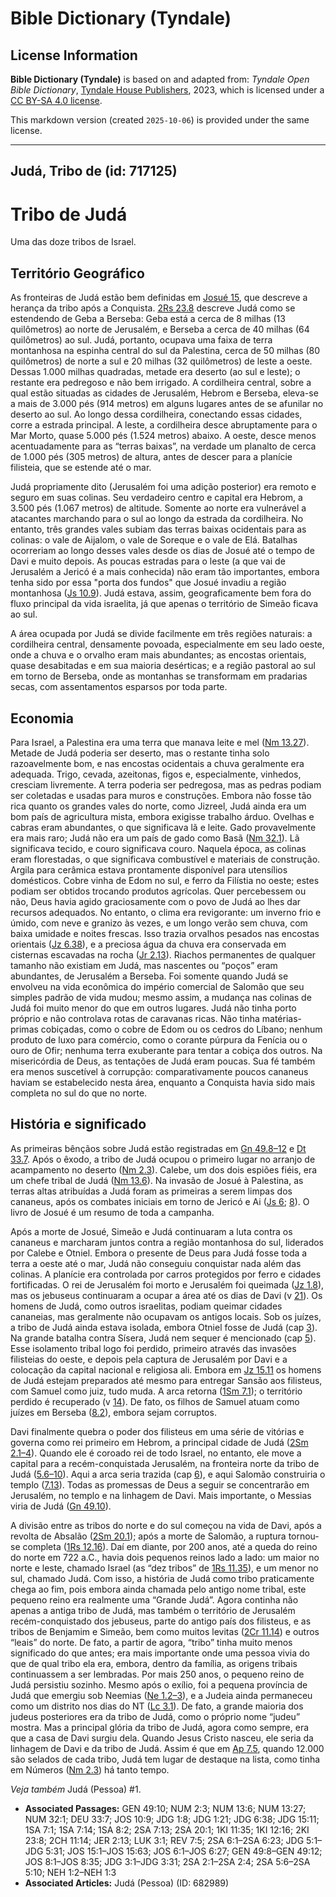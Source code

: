# Bible Dictionary (Tyndale)

## License Information

**Bible Dictionary (Tyndale)** is based on and adapted from: _Tyndale Open Bible Dictionary_, [Tyndale House Publishers](https://tyndaleopenresources.com/), 2023, which is licensed under a [CC BY-SA 4.0 license](https://creativecommons.org/licenses/by-sa/4.0/legalcode.en).

This markdown version (created `2025-10-06`) is provided under the same license.



--------------------------------

## Judá, Tribo de (id: 717125)

Tribo de Judá
=============

Uma das doze tribos de Israel.

Território Geográfico
---------------------

As fronteiras de Judá estão bem definidas em [Josué 15](https://ref.ly/Josh15:1-Josh15:63), que descreve a herança da tribo após a Conquista. [2Rs 23\.8](https://ref.ly/2Kgs23:8) descreve Judá como se estendendo de Geba a Berseba: Geba está a cerca de 8 milhas (13 quilômetros) ao norte de Jerusalém, e Berseba a cerca de 40 milhas (64 quilômetros) ao sul. Judá, portanto, ocupava uma faixa de terra montanhosa na espinha central do sul da Palestina, cerca de 50 milhas (80 quilômetros) de norte a sul e 20 milhas (32 quilômetros) de leste a oeste. Dessas 1\.000 milhas quadradas, metade era deserto (ao sul e leste); o restante era pedregoso e não bem irrigado. A cordilheira central, sobre a qual estão situadas as cidades de Jerusalém, Hebrom e Berseba, eleva\-se a mais de 3\.000 pés (914 metros) em alguns lugares antes de se afunilar no deserto ao sul. Ao longo dessa cordilheira, conectando essas cidades, corre a estrada principal. A leste, a cordilheira desce abruptamente para o Mar Morto, quase 5\.000 pés (1\.524 metros) abaixo. A oeste, desce menos acentuadamente para as “terras baixas”, na verdade um planalto de cerca de 1\.000 pés (305 metros) de altura, antes de descer para a planície filisteia, que se estende até o mar.

Judá propriamente dito (Jerusalém foi uma adição posterior) era remoto e seguro em suas colinas. Seu verdadeiro centro e capital era Hebrom, a 3\.500 pés (1\.067 metros) de altitude. Somente ao norte era vulnerável a atacantes marchando para o sul ao longo da estrada da cordilheira. No entanto, três grandes vales subiam das terras baixas ocidentais para as colinas: o vale de Aijalom, o vale de Soreque e o vale de Elá. Batalhas ocorreriam ao longo desses vales desde os dias de Josué até o tempo de Davi e muito depois. As poucas estradas para o leste (a que vai de Jerusalém a Jericó é a mais conhecida) não eram tão importantes, embora tenha sido por essa "porta dos fundos" que Josué invadiu a região montanhosa ([Js 10\.9](https://ref.ly/Josh10:9)). Judá estava, assim, geograficamente bem fora do fluxo principal da vida israelita, já que apenas o território de Simeão ficava ao sul.

A área ocupada por Judá se divide facilmente em três regiões naturais: a cordilheira central, densamente povoada, especialmente em seu lado oeste, onde a chuva e o orvalho eram mais abundantes; as encostas orientais, quase desabitadas e em sua maioria desérticas; e a região pastoral ao sul em torno de Berseba, onde as montanhas se transformam em pradarias secas, com assentamentos esparsos por toda parte.

Economia
--------

Para Israel, a Palestina era uma terra que manava leite e mel ([Nm 13\.27](https://ref.ly/Num13:27)). Metade de Judá poderia ser deserto, mas o restante tinha solo razoavelmente bom, e nas encostas ocidentais a chuva geralmente era adequada. Trigo, cevada, azeitonas, figos e, especialmente, vinhedos, cresciam livremente. A terra poderia ser pedregosa, mas as pedras podiam ser coletadas e usadas para muros e construções. Embora não fosse tão rica quanto os grandes vales do norte, como Jizreel, Judá ainda era um bom país de agricultura mista, embora exigisse trabalho árduo. Ovelhas e cabras eram abundantes, o que significava lã e leite. Gado provavelmente era mais raro; Judá não era um país de gado como Basã ([Nm 32\.1](https://ref.ly/Num32:1)). Lã significava tecido, e couro significava couro. Naquela época, as colinas eram florestadas, o que significava combustível e materiais de construção. Argila para cerâmica estava prontamente disponível para utensílios domésticos. Cobre vinha de Edom no sul, e ferro da Filístia no oeste; estes podiam ser obtidos trocando produtos agrícolas. Quer percebessem ou não, Deus havia agido graciosamente com o povo de Judá ao lhes dar recursos adequados. No entanto, o clima era revigorante: um inverno frio e úmido, com neve e granizo às vezes, e um longo verão sem chuva, com baixa umidade e noites frescas. Isso trazia orvalhos pesados nas encostas orientais ([Jz 6\.38](https://ref.ly/Judg6:38)), e a preciosa água da chuva era conservada em cisternas escavadas na rocha ([Jr 2\.13](https://ref.ly/Jer2:13)). Riachos permanentes de qualquer tamanho não existiam em Judá, mas nascentes ou “poços” eram abundantes, de Jerusalém a Berseba. Foi somente quando Judá se envolveu na vida econômica do império comercial de Salomão que seu simples padrão de vida mudou; mesmo assim, a mudança nas colinas de Judá foi muito menor do que em outros lugares. Judá não tinha porto próprio e não controlava rotas de caravanas ricas. Não tinha matérias\-primas cobiçadas, como o cobre de Edom ou os cedros do Líbano; nenhum produto de luxo para comércio, como o corante púrpura da Fenícia ou o ouro de Ofir; nenhuma terra exuberante para tentar a cobiça dos outros. Na misericórdia de Deus, as tentações de Judá eram poucas. Sua fé também era menos suscetível à corrupção: comparativamente poucos cananeus haviam se estabelecido nesta área, enquanto a Conquista havia sido mais completa no sul do que no norte.

História e significado
----------------------

As primeiras bênçãos sobre Judá estão registradas em [Gn 49\.8–12](https://ref.ly/Gen49:8-Gen49:12) e [Dt 33\.7](https://ref.ly/Deut33:7). Após o êxodo, a tribo de Judá ocupou o primeiro lugar no arranjo de acampamento no deserto ([Nm 2\.3](https://ref.ly/Num2:3)). Calebe, um dos dois espiões fiéis, era um chefe tribal de Judá ([Nm 13\.6](https://ref.ly/Num13:6)). Na invasão de Josué à Palestina, as terras altas atribuídas a Judá foram as primeiras a serem limpas dos cananeus, após os combates iniciais em torno de Jericó e Ai ([Js 6](https://ref.ly/Josh6:1-Josh6:27); [8](https://ref.ly/Josh8:1-Josh8:35)). O livro de Josué é um resumo de toda a campanha.

Após a morte de Josué, Simeão e Judá continuaram a luta contra os cananeus e marcharam juntos contra a região montanhosa do sul, liderados por Calebe e Otniel. Embora o presente de Deus para Judá fosse toda a terra a oeste até o mar, Judá não conseguiu conquistar nada além das colinas. A planície era controlada por carros protegidos por ferro e cidades fortificadas. O rei de Jerusalém foi morto e Jerusalém foi queimada ([Jz 1\.8](https://ref.ly/Judg1:8)), mas os jebuseus continuaram a ocupar a área até os dias de Davi (v [21](https://ref.ly/Judg1:21)). Os homens de Judá, como outros israelitas, podiam queimar cidades cananeias, mas geralmente não ocupavam os antigos locais. Sob os juízes, a tribo de Judá ainda estava isolada, embora Otniel fosse de Judá (cap [3](https://ref.ly/Judg3:1-Judg3:31)). Na grande batalha contra Sísera, Judá nem sequer é mencionado (cap [5](https://ref.ly/Judg5:1-Judg5:31)). Esse isolamento tribal logo foi perdido, primeiro através das invasões filisteias do oeste, e depois pela captura de Jerusalém por Davi e a colocação da capital nacional e religiosa ali. Embora em [Jz 15\.11](https://ref.ly/Judg15:11) os homens de Judá estejam preparados até mesmo para entregar Sansão aos filisteus, com Samuel como juiz, tudo muda. A arca retorna ([1Sm 7\.1](https://ref.ly/1Sam7:1)); o território perdido é recuperado (v [14](https://ref.ly/1Sam7:14)). De fato, os filhos de Samuel atuam como juízes em Berseba ([8\.2](https://ref.ly/1Sam8:2)), embora sejam corruptos.

Davi finalmente quebra o poder dos filisteus em uma série de vitórias e governa como rei primeiro em Hebrom, a principal cidade de Judá ([2Sm 2\.1–4](https://ref.ly/2Sam2:1-2Sam2:4)). Quando ele é coroado rei de todo Israel, no entanto, ele move a capital para a recém\-conquistada Jerusalém, na fronteira norte da tribo de Judá ([5\.6–10](https://ref.ly/2Sam5:6-2Sam5:10)). Aqui a arca seria trazida (cap [6](https://ref.ly/2Sam6:1-2Sam6:23)), e aqui Salomão construiria o templo ([7\.13](https://ref.ly/2Sam7:13)). Todas as promessas de Deus a seguir se concentrarão em Jerusalém, no templo e na linhagem de Davi. Mais importante, o Messias viria de Judá ([Gn 49\.10](https://ref.ly/Gen49:10)).

A divisão entre as tribos do norte e do sul começou na vida de Davi, após a revolta de Absalão ([2Sm 20\.1](https://ref.ly/2Sam20:1)); após a morte de Salomão, a ruptura tornou\-se completa ([1Rs 12\.16](https://ref.ly/1Kgs12:16)). Daí em diante, por 200 anos, até a queda do reino do norte em 722 a.C., havia dois pequenos reinos lado a lado: um maior no norte e leste, chamado Israel (as “dez tribos” de [1Rs 11\.35](https://ref.ly/1Kgs11:35)), e um menor no sul, chamado Judá. Com isso, a história de Judá como tribo praticamente chega ao fim, pois embora ainda chamada pelo antigo nome tribal, este pequeno reino era realmente uma “Grande Judá”. Agora continha não apenas a antiga tribo de Judá, mas também o território de Jerusalém recém\-conquistado dos jebuseus, parte do antigo país dos filisteus, e as tribos de Benjamim e Simeão, bem como muitos levitas ([2Cr 11\.14](https://ref.ly/2Chr11:14)) e outros “leais” do norte. De fato, a partir de agora, “tribo” tinha muito menos significado do que antes; era mais importante onde uma pessoa vivia do que de qual tribo ela era, embora, dentro da família, as origens tribais continuassem a ser lembradas. Por mais 250 anos, o pequeno reino de Judá persistiu sozinho. Mesmo após o exílio, foi a pequena província de Judá que emergiu sob Neemias ([Ne 1\.2–3](https://ref.ly/Neh1:2-Neh1:3)), e a Judeia ainda permaneceu como um distrito nos dias do NT ([Lc 3\.1](https://ref.ly/Luke3:1)). De fato, a grande maioria dos judeus posteriores era da tribo de Judá, como o próprio nome “judeu” mostra. Mas a principal glória da tribo de Judá, agora como sempre, era que a casa de Davi surgiu dela. Quando Jesus Cristo nasceu, ele seria da linhagem de Davi e da tribo de Judá. Assim é que em [Ap 7\.5](https://ref.ly/Rev7:5), quando 12\.000 são selados de cada tribo, Judá tem lugar de destaque na lista, como tinha em Números ([Nm 2\.3](https://ref.ly/Num2:3)) há tanto tempo.

*Veja também* Judá (Pessoa) \#1.

* **Associated Passages:** GEN 49:10; NUM 2:3; NUM 13:6; NUM 13:27; NUM 32:1; DEU 33:7; JOS 10:9; JDG 1:8; JDG 1:21; JDG 6:38; JDG 15:11; 1SA 7:1; 1SA 7:14; 1SA 8:2; 2SA 7:13; 2SA 20:1; 1KI 11:35; 1KI 12:16; 2KI 23:8; 2CH 11:14; JER 2:13; LUK 3:1; REV 7:5; 2SA 6:1–2SA 6:23; JDG 5:1–JDG 5:31; JOS 15:1–JOS 15:63; JOS 6:1–JOS 6:27; GEN 49:8–GEN 49:12; JOS 8:1–JOS 8:35; JDG 3:1–JDG 3:31; 2SA 2:1–2SA 2:4; 2SA 5:6–2SA 5:10; NEH 1:2–NEH 1:3
* **Associated Articles:** Judá (Pessoa) (ID: 682989)

